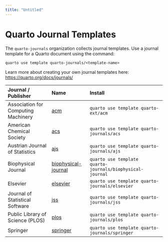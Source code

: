 ```yaml
---
title: "Untitled"
---
```


# Quarto Journal Templates

The `quarto-journals` organization collects journal templates. Use a journal template for a Quarto document using the command:

`quarto use template quarto-journals/<template-name>`

Learn more about creating your own journal templates here: <https://quarto.org/docs/journals/>

| Journal / Publisher                 | Name                                                                          | Install                                                    |
|:-----------------------------|:----------------------|:------------------|
| Association for Computing Machinery | [acm](https://github.com/quarto-journals/acm)                                 | `quarto use template quarto-ext/acm`                       |
| American Chemical Society           | [acs](https://github.com/quarto-journals/acs)                                 | `quarto use template quarto-journals/acs`                  |
| Austrian Journal of Statistics      | [ajs](https://github.com/quarto-journals/ajs)                                 | `quarto use template quarto-journals/ajs`                  |
| Biophysical Journal                 | [biophysical-journal](https://github.com/quarto-journals/biophysical-journal) | `quarto use template  quarto-journals/biophysical-journal` |
| Elsevier                            | [elsevier](https://github.com/quarto-journals/elsevier)                       | `quarto use template quarto-journals/elsevier`             |
| Journal of Statistical Software     | [jss](https://github.com/quarto-journals/jss)                                 | `quarto use template quarto-journals/jss`                  |
| Public Library of Science (PLOS)    | [plos](https://github.com/quarto-journals/plos)                               | `quarto use template quarto-journals/plos`                 |
| Springer                            | [springer](https://github.com/quarto-journals/springer)                       | `quarto use template quarto-journals/springer`             |
